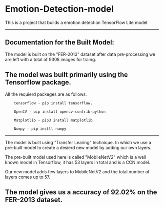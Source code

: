 # Emotion-Detection-model
This is a project that builds a emotion detection TensorFlow Lite  model

------------------------------------------------------------------------------
Documentation for the Built Model:
------------------------------------------------------------------------------
The model is built on the "FER-2013" dataset after data pre-processing
we are left with a total of 9308 images for traing.

The model was built primarily using the Tensorflow package.
------------------------------------------------------------------------------
All the requierd packeges are as follows.

        tensorflow - pip install tensorflow.
        
        OpenCV - pip install opencv-contrib-python

        Matplotlib - pip3 install matplotlib

        Numpy - pip instll numpy
------------------------------------------------------------------------------
The model is built using "Transfer Learing" technique. In which we use a 
pre-built model to create a desierd new model by adding our own layers.

The pre-built model used here is called "MobileNetV2" which is a well 
known model in Tensorflow, it has 53 layers in total and is a CCN model.

Our new model adds few layers to MobileNetV2 and the total number of
layers comes up to 57.

The model gives us a accuracy of 92.02% on the FER-2013 dataset.
------------------------------------------------------------------------------
